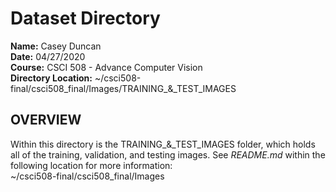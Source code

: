 <h1>Dataset Directory</h1>

**Name:** Casey Duncan <br />
**Date:** 04/27/2020 <br />
**Course:** CSCI 508 - Advance Computer Vision <br />
**Directory Location:** ~/csci508-final/csci508_final/Images/TRAINING_&_TEST_IMAGES

<h2>OVERVIEW</h2>

Within this directory is the TRAINING_&_TEST_IMAGES folder, which holds all of the training, validation, and testing images. See *README.md* within the following location for more information: <br />
~/csci508-final/csci508_final/Images
